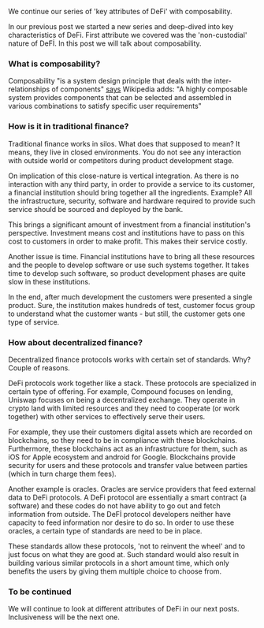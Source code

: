We continue our series of 'key attributes of DeFi' with composability. 

In our previous post we started a new series and deep-dived into key characteristics of DeFi. First attribute we covered was the 'non-custodial' nature of DeFİ. In this post we will talk about composability. 

### What is composability?
Composability "is a system design principle that deals with the inter-relationships of components" [says](https://en.wikipedia.org/wiki/Composability) Wikipedia adds: "A highly composable system provides components that can be selected and assembled in various combinations to satisfy specific user requirements"

### How is it in traditional finance?

Traditional finance works in silos. What does that supposed to mean? It means, they live in closed environments. You do not see any interaction with outside world or competitors during product development stage. 

On implication of this close-nature is vertical integration. As there is no interaction with any third party, in order to provide a service to its customer, a financial institution should bring together all the ingredients. Example? All the infrastructure, security, software and hardware required to provide such service should be sourced and deployed by the bank. 

This brings a significant amount of investment from a financial institution's perspective. Investment means cost and institutions have to pass on this cost to customers in order to make profit. This makes their service costly. 

Another issue is time. Financial institutions have to bring all these resources and the people to develop software or use such systems together. It takes time to develop such software, so product development phases are quite slow in these institutions. 

In the end, after much development the customers were presented a single product. Sure, the institution makes hundreds of test, customer focus group to understand what the customer wants - but still, the customer gets one type of service. 

### How about decentralized finance?

Decentralized finance protocols works with certain set of standards. Why? Couple of reasons. 

DeFi protocols work together like a stack. These protocols are specialized in certain type of offering. For example, Compound focuses on lending, Uniswap focuses on being a decentralized exchange. They operate in crypto land with limited resources and they need to cooperate (or work together) with other services to effectively serve their users. 

For example, they use their customers digital assets which are recorded on blockchains, so they need to be in compliance with these blockchains. Furthermore, these blockchains act as an infrastructure for them, such as iOS for Apple ecosystem and android for Google. Blockchains provide security for users and these protocols and transfer value between parties (which in turn charge them fees). 

Another example is oracles. Oracles are service providers that feed external data to DeFi protocols. A DeFi protocol are essentially a smart contract (a software) and these codes do not have ability to go out and fetch information from outside. The DeFİ protocol developers neither have capacity to feed information nor desire to do so. In order to use these oracles, a certain type of standards are need to be in place.  

These standards allow these protocols, 'not to reinvent the wheel' and to just focus on what they are good at. Such standard would also result in building various similar protocols in a short amount time, which only benefits the users by giving them multiple choice to choose from. 

### To be continued
We will continue to look at different attributes of DeFi in our next posts. Inclusiveness will be the next one. 

